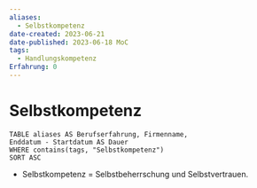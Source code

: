 ```yaml
---
aliases:
  - Selbstkompetenz
date-created: 2023-06-21
date-published: 2023-06-18 MoC
tags:
  - Handlungskompetenz
Erfahrung: 0
---
```


# Selbstkompetenz

```dataview
TABLE aliases AS Berufserfahrung, Firmenname,
Enddatum - Startdatum AS Dauer
WHERE contains(tags, "Selbstkompetenz")
SORT ASC
```

- Selbstkompetenz = Selbstbeherrschung und Selbstvertrauen.
